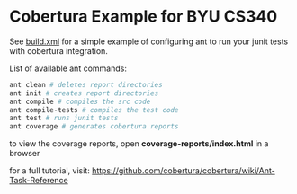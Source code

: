 # Cobertura Example for BYU CS340

See [build.xml](/build.xml) for a simple example of configuring ant to run your junit tests with cobertura integration.

List of available ant commands:
```bash
ant clean # deletes report directories
ant init # creates report directories
ant compile # compiles the src code
ant compile-tests # compiles the test code
ant test # runs junit tests
ant coverage # generates cobertura reports
```
to view the coverage reports, open **coverage-reports/index.html** in a browser

for a full tutorial, visit: https://github.com/cobertura/cobertura/wiki/Ant-Task-Reference

